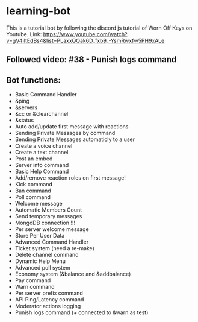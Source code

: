 # learning-bot
This is a tutorial bot by following the discord js tutorial of Worn Off Keys on Youtube.
Link: https://www.youtube.com/watch?v=gV4iltEdBs4&list=PLaxxQQak6D_fxb9_-YsmRwxfw5PH9xALe

## Followed video: #38 - Punish logs command

## Bot functions:
- Basic Command Handler
- &ping
- &servers
- &cc or &clearchannel
- &status
- Auto add/update first message with reactions
- Sending Private Messages by command
- Sending Private Messages automaticly to a user
- Create a voice channel
- Create a text channel
- Post an embed
- Server info command
- Basic Help Command
- Add/remove reaction roles on first message!
- Kick command
- Ban command
- Poll command
- Welcome message
- Automatic Members Count
- Send temporary messages
- MongoDB connection !!!
- Per server welcome message
- Store Per User Data
- Advanced Command Handler
- Ticket system (need a re-make)
- Delete channel command
- Dynamic Help Menu
- Advanced poll system
- Economy system (&balance and &addbalance)
- Pay command
- Warn command
- Per server prefix command
- API Ping/Latency command
- Moderator actions logging
- Punish logs command (+ connected to &warn as test)